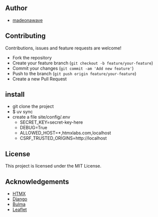 
## Author

- [madeonawave](https://github.com/madeonawave)

## Contributing

Contributions, issues and feature requests are welcome!

- Fork the repository
- Create your feature branch (`git checkout -b feature/your-feature`)
- Commit your changes (`git commit -am 'Add new feature'`)
- Push to the branch (`git push origin feature/your-feature`)
- Create a new Pull Request


## install
 - git clone the project
 - $ uv sync
 - create a file site/config/.env   
   * SECRET_KEY=secret-key-here 
   * DEBUG=True 
   * ALLOWED_HOST=*,htmxlabs.com,localhost
   * CSRF_TRUSTED_ORIGINS=http://localhost

## License

This project is licensed under the MIT License.

## Acknowledgements

- [HTMX](https://htmx.org/)
- [Django](https://www.djangoproject.com/)
- [Bulma](https://bulma.io/)
- [Leaflet](https://leafletjs.com/)

